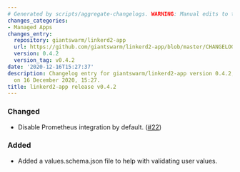 ```yaml
---
# Generated by scripts/aggregate-changelogs. WARNING: Manual edits to this files will be overwritten.
changes_categories:
- Managed Apps
changes_entry:
  repository: giantswarm/linkerd2-app
  url: https://github.com/giantswarm/linkerd2-app/blob/master/CHANGELOG.md#042---2020-12-16
  version: 0.4.2
  version_tag: v0.4.2
date: '2020-12-16T15:27:37'
description: Changelog entry for giantswarm/linkerd2-app version 0.4.2, published
  on 16 December 2020, 15:27.
title: linkerd2-app release v0.4.2
---
```


### Changed
- Disable Prometheus integration by default. ([#22](https://github.com/giantswarm/linkerd-control-plane-app/pull/22))
### Added
- Added a values.schema.json file to help with validating user values.
